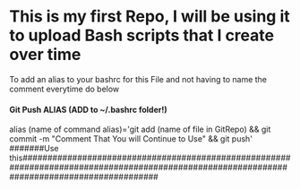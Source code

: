 # This is my first Repo, I will be using it to upload Bash scripts that I create over time

To add an alias to your bashrc for this File and not having to name the comment everytime do below

#### Git Push  ALIAS (ADD to ~/.bashrc folder!) #############################################################################################################
alias (name of command alias)='git add (name of file in GitRepo)  && git commit -m "Comment That You will Continue to Use" && git push'
#######Use this############################################################################################################################################
